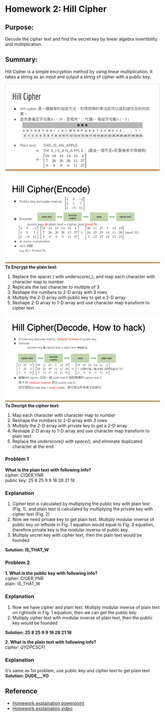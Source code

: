 # Homework 2: Hill Cipher

## Purpose:

Decode the cipher text and find the secret key by linear algebra invertibility and multiplication.

## Summary:
Hill Cipher is a simple encryption method by using linear multiplication. It takes a string as an input and output a string of cipher with a public key.

![intro](img/LA_HW2_character_map.png)

![encode](img/LA_HW2_encode.png)
**To Encrypt the plain text:**
1. Replace the space( ) with underscore(_), and map each character with character map to number
2. Replicate the last character to multiple of 3
3. Reshape the numbers to 2-D array with 3 rows
4. Multiply the 2-D array with public key to get a 2-D array
5. Reshape 2-D array to 1-D array and use character map transform to cipher text

![decode](img/LA_HW2_decode.png)
**To Decript the cipher text:**
1. Map each character with character map to number
2. Reshape the numbers to 2-D array with 3 rows
3. Multiply the 2-D array with private key to get a 2-D array
4. Reshape 2-D array to 1-D array and use character map transform to plain text
5. Replace the underscore(_) with space(_), and eliminate duplicated character at the end
### Problem 1
**What is the plain text with following info?**<br>
cipher: C!QER,YNR <br>
public key: 25 8 25 9 9 16 28 21 18 <br>

### Explanation
  1. Cipher text is calculated by multiplying the public key with plain text (Fig. 1), and plain text is calculated by multiplying the private key with cipher text (Fig. 2)
  2. Now we need private key to get plain text. Multiply modular inverse of public key on leftside in Fig. 1 equation would equal to Fig. 2 equation, therefore private key is the modular inverse of public key.
  3. Multiply secret key with cipher text, then the plain text would be founded

**Solution: IS_THAT_W**

### Problem 2
**1. What is the public key with following info?** <br>
cipher: C!QER,YNR <br>
plain: IS_THAT_W <br>

### Explanation
  1. Now we have cipher and plain text. Multiply modular inverse of plain text on rightside in Fig. 1 equation, then we can get the public key.
  2. Multiply cipher text with modular inverse of plain text, then the public key would be founded

**Solution: 25 8 25 9 9 16 28 21 18**

**2. What is the plain text with following info?** <br>
*cipher: QYDPCSCFI* <br>

### Explanation

It's same as 1st problem, use public key and cipher text to get plain text <br>
**Solution: DUDE_,_YO**
## Reference

- [Homework explaination powerpoint](https://docs.google.com/presentation/d/1I0PlIn2Ak3rzvm3d8fFN1yuVb76frMa_YNxSuyzq_zI/edit#slide=id.ga3d83a1657_0_23)
- [Homework explaination video](https://drive.google.com/file/d/18NQ2CP7iCcbGTztOnYMycm5Y0Z8IWa1j/view)